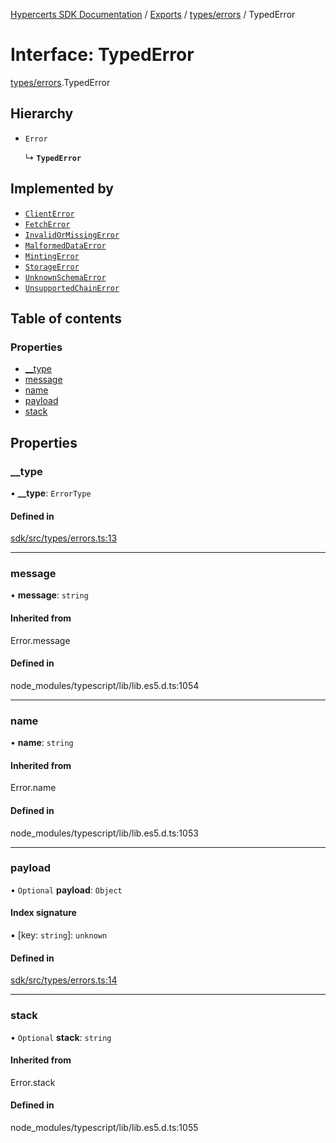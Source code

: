 [Hypercerts SDK Documentation](../README.md) / [Exports](../modules.md) / [types/errors](../modules/types_errors.md) /
TypedError

# Interface: TypedError

[types/errors](../modules/types_errors.md).TypedError

## Hierarchy

- `Error`

  ↳ **`TypedError`**

## Implemented by

- [`ClientError`](../classes/types_errors.ClientError.md)
- [`FetchError`](../classes/types_errors.FetchError.md)
- [`InvalidOrMissingError`](../classes/types_errors.InvalidOrMissingError.md)
- [`MalformedDataError`](../classes/types_errors.MalformedDataError.md)
- [`MintingError`](../classes/types_errors.MintingError.md)
- [`StorageError`](../classes/types_errors.StorageError.md)
- [`UnknownSchemaError`](../classes/types_errors.UnknownSchemaError.md)
- [`UnsupportedChainError`](../classes/types_errors.UnsupportedChainError.md)

## Table of contents

### Properties

- [\_\_type](types_errors.TypedError.md#__type)
- [message](types_errors.TypedError.md#message)
- [name](types_errors.TypedError.md#name)
- [payload](types_errors.TypedError.md#payload)
- [stack](types_errors.TypedError.md#stack)

## Properties

### \_\_type

• **\_\_type**: `ErrorType`

#### Defined in

[sdk/src/types/errors.ts:13](https://github.com/Network-Goods/hypercerts/blob/29cf555/sdk/src/types/errors.ts#L13)

---

### message

• **message**: `string`

#### Inherited from

Error.message

#### Defined in

node_modules/typescript/lib/lib.es5.d.ts:1054

---

### name

• **name**: `string`

#### Inherited from

Error.name

#### Defined in

node_modules/typescript/lib/lib.es5.d.ts:1053

---

### payload

• `Optional` **payload**: `Object`

#### Index signature

▪ [key: `string`]: `unknown`

#### Defined in

[sdk/src/types/errors.ts:14](https://github.com/Network-Goods/hypercerts/blob/29cf555/sdk/src/types/errors.ts#L14)

---

### stack

• `Optional` **stack**: `string`

#### Inherited from

Error.stack

#### Defined in

node_modules/typescript/lib/lib.es5.d.ts:1055
